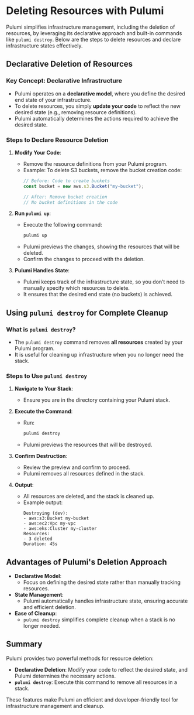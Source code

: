 
# Deleting Resources with Pulumi

Pulumi simplifies infrastructure management, including the deletion of resources, by leveraging its declarative approach and built-in commands like `pulumi destroy`. Below are the steps to delete resources and declare infrastructure states effectively.

## Declarative Deletion of Resources

### Key Concept: Declarative Infrastructure
- Pulumi operates on a **declarative model**, where you define the desired end state of your infrastructure.
- To delete resources, you simply **update your code** to reflect the new desired state (e.g., removing resource definitions).
- Pulumi automatically determines the actions required to achieve the desired state.

### Steps to Declare Resource Deletion
1. **Modify Your Code**:
    - Remove the resource definitions from your Pulumi program.
    - Example: To delete S3 buckets, remove the bucket creation code:
      ```javascript
      // Before: Code to create buckets
      const bucket = new aws.s3.Bucket("my-bucket");

      // After: Remove bucket creation
      // No bucket definitions in the code
      ```

2. **Run `pulumi up`**:
    - Execute the following command:
      ```bash
      pulumi up
      ```
    - Pulumi previews the changes, showing the resources that will be deleted.
    - Confirm the changes to proceed with the deletion.

3. **Pulumi Handles State**:
    - Pulumi keeps track of the infrastructure state, so you don’t need to manually specify which resources to delete.
    - It ensures that the desired end state (no buckets) is achieved.

## Using `pulumi destroy` for Complete Cleanup

### What is `pulumi destroy`?
- The `pulumi destroy` command removes **all resources** created by your Pulumi program.
- It is useful for cleaning up infrastructure when you no longer need the stack.

### Steps to Use `pulumi destroy`
1. **Navigate to Your Stack**:
    - Ensure you are in the directory containing your Pulumi stack.

2. **Execute the Command**:
    - Run:
      ```bash
      pulumi destroy
      ```
    - Pulumi previews the resources that will be destroyed.

3. **Confirm Destruction**:
    - Review the preview and confirm to proceed.
    - Pulumi removes all resources defined in the stack.

4. **Output**:
    - All resources are deleted, and the stack is cleaned up.
    - Example output:
      ```
      Destroying (dev):
      - aws:s3:Bucket my-bucket
      - aws:ec2:Vpc my-vpc
      - aws:eks:Cluster my-cluster
      Resources:
      - 3 deleted
      Duration: 45s
      ```

## Advantages of Pulumi's Deletion Approach

- **Declarative Model**:
  - Focus on defining the desired state rather than manually tracking resources.
- **State Management**:
  - Pulumi automatically handles infrastructure state, ensuring accurate and efficient deletion.
- **Ease of Cleanup**:
  - `pulumi destroy` simplifies complete cleanup when a stack is no longer needed.

## Summary
Pulumi provides two powerful methods for resource deletion:
- **Declarative Deletion**: Modify your code to reflect the desired state, and Pulumi determines the necessary actions.
- **`pulumi destroy`**: Execute this command to remove all resources in a stack.

These features make Pulumi an efficient and developer-friendly tool for infrastructure management and cleanup.
